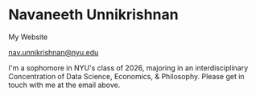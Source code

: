 # Navaneeth Unnikrishnan 
My Website

nav.unnikrishnan@nyu.edu

I'm a sophomore in NYU's class of 2026, majoring in an interdisciplinary Concentration of Data Science, Economics, & Philosophy. 
Please get in touch with me at the email above.

